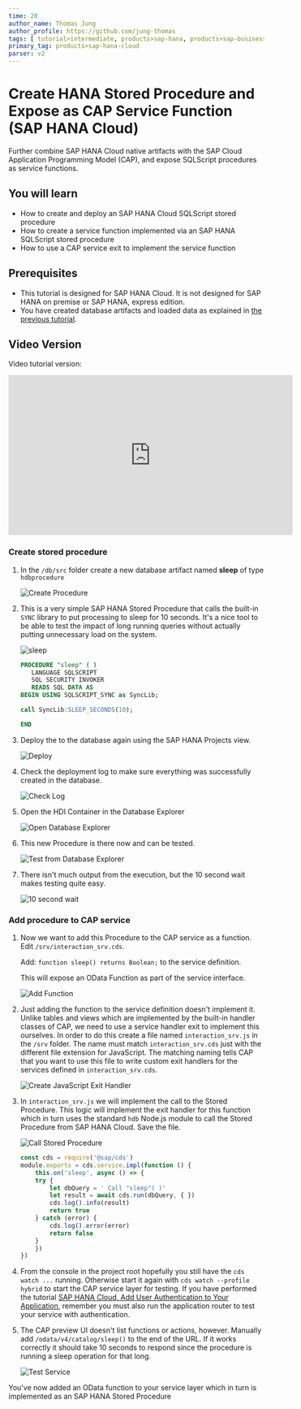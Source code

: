 ```yaml
---
time: 20
author_name: Thomas Jung
author_profile: https://github.com/jung-thomas
tags: [ tutorial>intermediate, products>sap-hana, products>sap-business-application-studio, software-product-function>sap-cloud-application-programming-model]
primary_tag: products>sap-hana-cloud
parser: v2
---
```


# Create HANA Stored Procedure and Expose as CAP Service Function (SAP HANA Cloud)

<!-- description --> Further combine SAP HANA Cloud native artifacts with the SAP Cloud Application Programming Model (CAP), and expose SQLScript procedures as service functions.

## You will learn

- How to create and deploy an SAP HANA Cloud SQLScript stored procedure
- How to create a service function implemented via an SAP HANA SQLScript stored procedure
- How to use a CAP service exit to implement the service function

## Prerequisites

- This tutorial is designed for SAP HANA Cloud. It is not designed for SAP HANA on premise or SAP HANA, express edition.
- You have created database artifacts and loaded data as explained in [the previous tutorial](hana-cloud-cap-calc-view).

## Video Version

Video tutorial version:

<iframe width="560" height="315" src="https://www.youtube.com/embed/wr9KpbqsNpM" frameborder="0" allow="accelerometer; autoplay; clipboard-write; encrypted-media; gyroscope; picture-in-picture" allowfullscreen></iframe>

### Create stored procedure

1. In the `/db/src` folder create a new database artifact named **sleep** of type `hdbprocedure`

    ![Create Procedure](create_procedure.png)

1. This is a very simple SAP HANA Stored Procedure that calls the built-in `SYNC` library to put processing to sleep for 10 seconds. It's a nice tool to be able to test the impact of long running queries without actually putting unnecessary load on the system.

    ![sleep](sleep.png)

    ```SQL
    PROCEDURE "sleep" ( )
       LANGUAGE SQLSCRIPT
       SQL SECURITY INVOKER
       READS SQL DATA AS
    BEGIN USING SQLSCRIPT_SYNC as SyncLib;

    call SyncLib:SLEEP_SECONDS(10);

    END
    ```

1. Deploy the to the database again using the SAP HANA Projects view.

    ![Deploy](deploy.png)

1. Check the deployment log to make sure everything was successfully created in the database.

    ![Check Log](check_log.png)

1. Open the HDI Container in the Database Explorer

    ![Open Database Explorer](open_db_explorer.png)

1. This new Procedure is there now and can be tested.

    ![Test from Database Explorer](test_from_db_explorer.png)

1. There isn't much output from the execution, but the 10 second wait makes testing quite easy.

    ![10 second wait](10_seconds.png)

### Add procedure to CAP service

1. Now we want to add this Procedure to the CAP service as a function.  Edit `/srv/interaction_srv.cds`.

    Add: ```function sleep() returns Boolean;``` to the service definition.

    This will expose an OData Function as part of the service interface.

    ![Add Function](add_function.png)

1. Just adding the function to the service definition doesn't implement it. Unlike tables and views which are implemented by the built-in handler classes of CAP, we need to use a service handler exit to implement this ourselves. In order to do this create a file named `interaction_srv.js` in the `/srv` folder. The name must match `interaction_srv.cds` just with the different file extension for JavaScript. The matching naming tells CAP that you want to use this file to write custom exit handlers for the services defined in `interaction_srv.cds`.

    ![Create JavaScript Exit Handler](create_exit.png)

1. In `interaction_srv.js` we will implement the call to the Stored Procedure.  This logic will implement the exit handler for this function which in turn uses the standard `hdb` Node.js module to call the Stored Procedure from SAP HANA Cloud.  Save the file.

    ![Call Stored Procedure](call_stored_procedure.png)

    ```JavaScript
    const cds = require('@sap/cds')
    module.exports = cds.service.impl(function () {
        this.on('sleep', async () => {
        try {
            let dbQuery = ' Call "sleep"( )'
            let result = await cds.run(dbQuery, { })
            cds.log().info(result)
            return true
        } catch (error) {
            cds.log().error(error)
            return false
        }
        })
    })
    ```

1. From the console in the project root hopefully you still have the `cds watch ...` running. Otherwise start it again with `cds watch --profile hybrid` to start the CAP service layer for testing.  If you have performed the tutorial [SAP HANA Cloud, Add User Authentication to Your Application](hana-cloud-cap-add-authentication), remember you must also run the application router to test your service with authentication.

1. The CAP preview UI doesn't list functions or actions, however. Manually add `/odata/v4/catalog/sleep()` to the end of the URL. If it works correctly it should take 10 seconds to respond since the procedure is running a sleep operation for that long.

    ![Test Service](sleep_true.png)

You've now added an OData function to your service layer which in turn is implemented as an SAP HANA Stored Procedure
